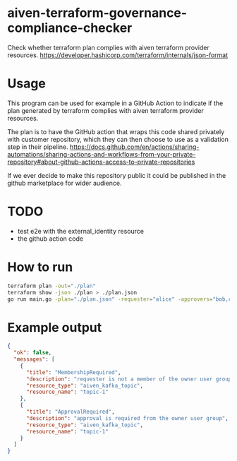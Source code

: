 # aiven-terraform-governance-compliance-checker
Check whether terraform plan complies with aiven terraform provider resources.
https://developer.hashicorp.com/terraform/internals/json-format

# Usage
This program can be used for example in a GitHub Action to indicate if the 
plan generated by terraform complies with aiven terraform provider resources.

The plan is to have the GitHub action that wraps this code shared privately with customer repository,
which they can then choose to use as a validation step in their pipeline.
https://docs.github.com/en/actions/sharing-automations/sharing-actions-and-workflows-from-your-private-repository#about-github-actions-access-to-private-repositories

If we ever decide to make this repository public it could be published in
the github marketplace for wider audience.

# TODO
- test e2e with the external_identity resource
- the github action code

# How to run
```bash
terraform plan -out="./plan"
terraform show -json ./plan > ./plan.json
go run main.go -plan="./plan.json" -requester="alice" -approvers="bob,charlie"
```

# Example output
```json
{
  "ok": false,
  "messages": [
    {
      "title": "MembershipRequired",
      "description": "requester is not a member of the owner user group",
      "resource_type": "aiven_kafka_topic",
      "resource_name": "topic-1"
    },
    {
      "title": "ApprovalRequired",
      "description": "approval is required from the owner user group",
      "resource_type": "aiven_kafka_topic",
      "resource_name": "topic-1"
    }
  ] 
}
```